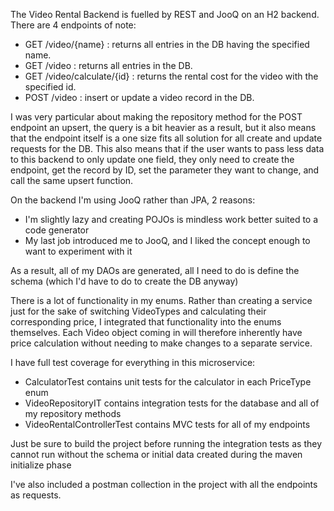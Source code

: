 The Video Rental Backend is fuelled by REST and JooQ on an H2 backend. There are 4 endpoints of note:

- GET /video/{name} : returns all entries in the DB having the specified name.
- GET /video : returns all entries in the DB.
- GET /video/calculate/{id} : returns the rental cost for the video with the specified id.
- POST /video : insert or update a video record in the DB. 

I was very particular about making the repository method for the POST endpoint an upsert, the query is a bit heavier as 
a result, but it also means that the endpoint itself is a one size fits all solution for all create and update requests for the DB. 
This also means that if the user wants to pass less data to this backend to only update one field, they only need to create the endpoint,
get the record by ID, set the parameter they want to change, and call the same upsert function.

On the backend I'm using JooQ rather than JPA, 2 reasons:

- I'm slightly lazy and creating POJOs is mindless work better suited to a code generator
- My last job introduced me to JooQ, and I liked the concept enough to want to experiment with it

As a result, all of my DAOs are generated, all I need to do is define the schema (which I'd have to do to create the DB anyway)

There is a lot of functionality in my enums. Rather than creating a service just for the sake of switching VideoTypes and
calculating their corresponding price, I integrated that functionality into the enums themselves. Each Video object coming in
will therefore inherently have price calculation without needing to make changes to a separate service.

I have full test coverage for everything in this microservice:

- CalculatorTest contains unit tests for the calculator in each PriceType enum
- VideoRepositoryIT contains integration tests for the database and all of my repository methods
- VideoRentalControllerTest contains MVC tests for all of my endpoints

Just be sure to build the project before running the integration tests as they cannot run without the schema or initial data
created during the maven initialize phase

I've also included a postman collection in the project with all the endpoints as requests.